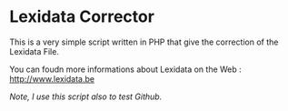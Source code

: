 # Lexidata Corrector

This is a very simple script written in PHP that give the correction of the Lexidata File.

You can foudn more informations about Lexidata on the Web : <http://www.lexidata.be>

_Note, I use this script also to test Github._